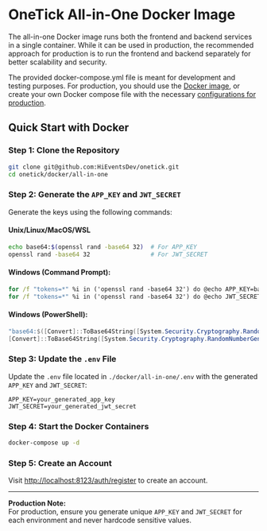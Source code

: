 # OneTick All-in-One Docker Image

The all-in-one Docker image runs both the frontend and backend services in a single container. While it can be used in 
production, the recommended approach for production is to run the frontend and backend separately for better scalability and security.

The provided docker-compose.yml file is meant for development and testing purposes. For production, you should use
the [Docker image](https://hub.docker.com/r/daveearley/onetick-all-in-one), or create your own Docker compose file with the 
necessary [configurations for production](https://onetick/docs/getting-started/deploying#configuring-environment-variables).

## Quick Start with Docker

### Step 1: Clone the Repository

```bash
git clone git@github.com:HiEventsDev/onetick.git
cd onetick/docker/all-in-one
```

### Step 2: Generate the `APP_KEY` and `JWT_SECRET`

Generate the keys using the following commands:

#### Unix/Linux/MacOS/WSL
```bash
echo base64:$(openssl rand -base64 32)  # For APP_KEY
openssl rand -base64 32                 # For JWT_SECRET
```

#### Windows (Command Prompt):
```cmd
for /f "tokens=*" %i in ('openssl rand -base64 32') do @echo APP_KEY=base64:%i
for /f "tokens=*" %i in ('openssl rand -base64 32') do @echo JWT_SECRET=%i
```

#### Windows (PowerShell):
```powershell
"base64:$([Convert]::ToBase64String([System.Security.Cryptography.RandomNumberGenerator]::GetBytes(32)))"  # For APP_KEY
[Convert]::ToBase64String([System.Security.Cryptography.RandomNumberGenerator]::GetBytes(32))  # For JWT_SECRET
```

### Step 3: Update the `.env` File

Update the `.env` file located in `./docker/all-in-one/.env` with the generated `APP_KEY` and `JWT_SECRET`:

```plaintext
APP_KEY=your_generated_app_key
JWT_SECRET=your_generated_jwt_secret
```

### Step 4: Start the Docker Containers

```bash
docker-compose up -d
```

### Step 5: Create an Account

Visit [http://localhost:8123/auth/register](http://localhost:8123/auth/register) to create an account.

---

**Production Note:**  
For production, ensure you generate unique `APP_KEY` and `JWT_SECRET` for each environment and never hardcode sensitive values.
